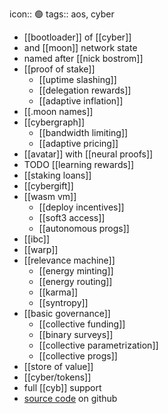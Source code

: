 icon:: 🟢
tags:: aos, cyber

- [[bootloader]] of [[cyber]]
- and [[moon]] network state
- named after [[nick bostrom]]
- [[proof of stake]]
	- [[uptime slashing]]
	- [[delegation rewards]]
	- [[adaptive inflation]]
- [[.moon names]]
- [[cybergraph]]
	- [[bandwidth limiting]]
	- [[adaptive pricing]]
- [[avatar]] with [[neural proofs]]
- TODO [[learning rewards]]
- [[staking loans]]
- [[cybergift]]
- [[wasm vm]]
	- [[deploy incentives]]
	- [[soft3 access]]
	- [[autonomous progs]]
- [[ibc]]
- [[warp]]
- [[relevance machine]]
	- [[energy minting]]
	- [[energy routing]]
	- [[karma]]
	- [[syntropy]]
- [[basic governance]]
	- [[collective funding]]
	- [[binary surveys]]
	- [[collective parametrization]]
	- [[collective progs]]
- [[store of value]]
- [[cyber/tokens]]
- full [[cyb]] support
- [source code](https://github.com/cybercongress/go-cyber) on github